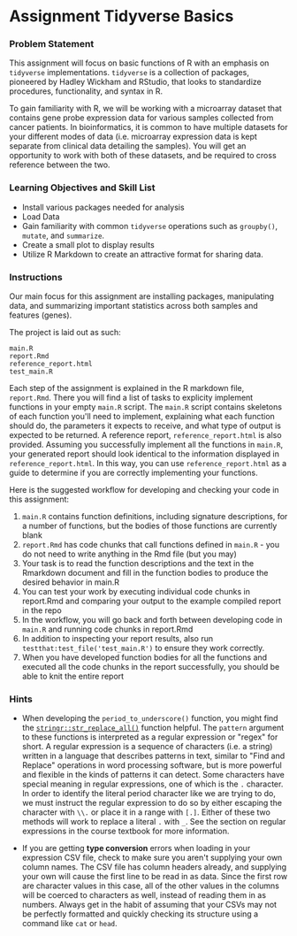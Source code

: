 # Assignment Tidyverse Basics

### Problem Statement
This assignment will focus on basic functions of R with an emphasis on
`tidyverse` implementations. `tidyverse` is a collection of packages, pioneered
by Hadley Wickham and RStudio, that looks to standardize procedures,
functionality, and syntax in R.

To gain familiarity with R, we will be working with a microarray dataset that
contains gene probe expression data for various samples collected from cancer
patients. In bioinformatics, it is common to have multiple datasets for your
different modes of data (i.e. microarray expression data is kept separate
from clinical data detailing the samples). You will get an opportunity to work
with both of these datasets, and be required to cross reference between the two.

### Learning Objectives and Skill List
- Install various packages needed for analysis
- Load Data
- Gain familiarity with common `tidyverse` operations such as `groupby()`,
`mutate`, and `summarize`.
- Create a small plot to display results
- Utilize R Markdown to create an attractive format for sharing data.

### Instructions
Our main focus for this assignment are installing packages, manipulating data,
and summarizing important statistics across both samples and features (genes).

The project is laid out as such:  
```
main.R
report.Rmd
reference_report.html
test_main.R
```
Each step of the assignment is explained in the R markdown file, `report.Rmd`.
There you will find a list of tasks to explicity implement functions in your
empty `main.R` script. The `main.R` script contains skeletons of each function
you'll need to implement, explaining what each function should do, the parameters
it expects to receive, and what type of output is expected to be returned. A
reference report, `reference_report.html` is also provided. Assuming you successfully
implement all the functions in `main.R`, your generated report should look
identical to the information displayed in `reference_report.html`. In this way,
you can use `reference_report.html` as a guide to determine if you are correctly
implementing your functions.

Here is the suggested workflow for developing and checking your code in this
assignment:

1. `main.R` contains function definitions, including signature descriptions, for
  a number of functions, but the bodies of those functions are currently blank
2. `report.Rmd` has code chunks that call functions defined in `main.R` - you do
  not need to write anything in the Rmd file (but you may)
3. Your task is to read the function descriptions and the text in the Rmarkdown
  document and fill in the function bodies to produce the desired behavior in
  main.R
4. You can test your work by executing individual code chunks in report.Rmd and
  comparing your output to the example compiled report in the repo
5. In the workflow, you will go back and forth between developing code in `main.R`
  and running code chunks in report.Rmd
6. In addition to inspecting your report results, also run
  `testthat:test_file('test_main.R')` to ensure they work correctly.
7. When you have developed function bodies for all the functions and executed
  all the code chunks in the report successfully, you should be able to knit the
  entire report

### Hints

* When developing the `period_to_underscore()` function, you might find the
[`stringr::str_replace_all()`](https://stringr.tidyverse.org/reference/str_replace.html)
function helpful. The `pattern` argument to these functions is interpreted as
a regular expression or "regex" for short. A regular expression is a sequence of 
characters (i.e. a string) written in a language that describes patterns in text, 
similar to "Find and Replace" operations in word processing software, but is more 
powerful and flexible in the kinds of patterns it can detect. Some characters have 
special meaning in regular expressions, one of which is the `.` character. In order
to identify the literal period character like we are trying to do, we must instruct 
the regular expression to do so by either escaping the character with `\\.` or place 
it in a range with `[.]`. Either of these two methods will work to replace a literal `.`
with `_`. See the section on regular expressions in the course textbook for more 
information. 

* If you are getting **type conversion** errors when loading in your expression
CSV file, check to make sure you aren't supplying your own column names. The
CSV file has column headers already, and supplying your own will cause the first
line to be read in as data. Since the first row are character values in this
case, all of the other values in the columns will be coerced to characters as
well, instead of reading them in as numbers. Always get in the habit of 
assuming that your CSVs may not be perfectly formatted and quickly checking its
structure using a command like `cat` or `head`.
